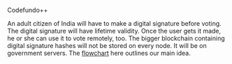 Codefundo++

An adult citizen of India will have to make a digital signature before voting. The digital signature will have lifetime validity. Once the user gets it made, he or she can use it to vote remotely, too. The bigger blockchain containing digital signature hashes will not be stored on every node. It will be on government servers. The [flowchart](https://i.imgur.com/fPw9juN.jpg) here outlines our main idea. 
